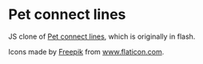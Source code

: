 # Pet connect lines

JS clone of  [Pet connect lines](http://www.gamesforwork.com/games/play-7936-Pet_Connect_Lines_2004-Flash_Game), which is originally in flash.

Icons made by [Freepik](https://www.flaticon.com/authors/freepik) from www.flaticon.com. 